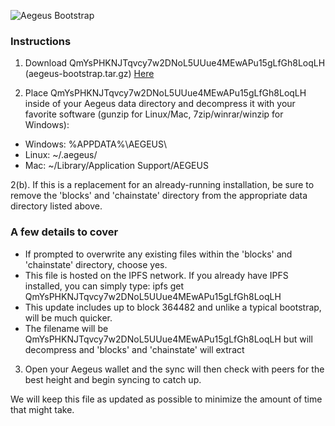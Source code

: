 ![Aegeus Bootstrap](http://ipfsgw1.aegeus.io/QmZnyYCh7TRNgN4wZBFiYPzbptiLCzAZckiV3nC1CRtqcK)

### Instructions

1. Download QmYsPHKNJTqvcy7w2DNoL5UUue4MEwAPu15gLfGh8LoqLH (aegeus-bootstrap.tar.gz) <a href="http://ipfsgw1.aegeus.io/QmYsPHKNJTqvcy7w2DNoL5UUue4MEwAPu15gLfGh8LoqLH">Here</a>

2. Place QmYsPHKNJTqvcy7w2DNoL5UUue4MEwAPu15gLfGh8LoqLH inside of your Aegeus data directory and decompress it with your favorite software (gunzip for Linux/Mac, 7zip/winrar/winzip for Windows):
 - Windows: %APPDATA%\AEGEUS\
 - Linux: ~/.aegeus/
 - Mac: ~/Library/Application Support/AEGEUS

2(b). If this is a replacement for an already-running installation, be sure to remove the 'blocks' and 'chainstate' directory from the appropriate data directory listed above.

### A few details to cover
- If prompted to overwrite any existing files within the 'blocks' and 'chainstate' directory, choose yes.
- This file is hosted on the IPFS network.  If you already have IPFS installed, you can simply type: ipfs get QmYsPHKNJTqvcy7w2DNoL5UUue4MEwAPu15gLfGh8LoqLH
- This update includes up to block 364482 and unlike a typical bootstrap, will be much quicker.
- The filename will be QmYsPHKNJTqvcy7w2DNoL5UUue4MEwAPu15gLfGh8LoqLH but will decompress and 'blocks' and 'chainstate' will extract

3. Open your Aegeus wallet and the sync will then check with peers for the best height and begin syncing to catch up.

We will keep this file as updated as possible to minimize the amount of time that might take.
